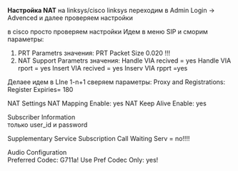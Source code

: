 **Настройка NAT**
на linksys/cisco
linksys переходим в Admin Login -> Advenced и далее проверяем настройки

в cisco просто проверяем настройки
Идем в меню SIP и сморим параметры:
1) PRT Parametrs 
значения: PRT Packet Size 0.020 !!!
2) NAT Support Parametrs 
значения: 
Handle VIA recived = yes
Handle VIA rport = yes
Insert VIA recived = yes
Inserv VIA rpprt =yes

Делаее идем в LIne 1-n+1
сверяем параметры:
Proxy and Registrations:
Register Expiries= 180

NAT Settings
	NAT Mapping Enable: yes
	NAT Keep Alive Enable: yes

Subscriber Information	
только user_id и password

Supplementary Service Subscription
Call Waiting Serv = no!!!!

Audio Configuration	 
	Preferred Codec: G711a!
	Use Pref Codec Only: yes!
